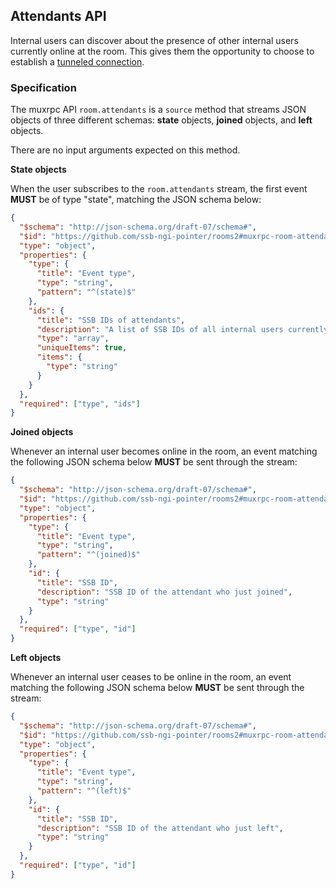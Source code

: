 <!--
SPDX-FileCopyrightText: 2021 Andre 'Staltz' Medeiros

SPDX-License-Identifier: CC-BY-4.0
-->

## Attendants API

Internal users can discover about the presence of other internal users currently online at the room. This gives them the opportunity to choose to establish a [tunneled connection](Tunneled%20connection.md).

### Specification

The muxrpc API `room.attendants` is a `source` method that streams JSON objects of three different schemas: **state** objects, **joined** objects, and **left** objects.

There are no input arguments expected on this method.

**State objects**

When the user subscribes to the `room.attendants` stream, the first event **MUST** be of type "state", matching the JSON schema below:

```json
{
  "$schema": "http://json-schema.org/draft-07/schema#",
  "$id": "https://github.com/ssb-ngi-pointer/rooms2#muxrpc-room-attendants-state",
  "type": "object",
  "properties": {
    "type": {
      "title": "Event type",
      "type": "string",
      "pattern": "^(state)$"
    },
    "ids": {
      "title": "SSB IDs of attendants",
      "description": "A list of SSB IDs of all internal users currently online",
      "type": "array",
      "uniqueItems": true,
      "items": {
        "type": "string"
      }
    }
  },
  "required": ["type", "ids"]
}
```

**Joined objects**

Whenever an internal user becomes online in the room, an event matching the following JSON schema below **MUST** be sent through the stream:

```json
{
  "$schema": "http://json-schema.org/draft-07/schema#",
  "$id": "https://github.com/ssb-ngi-pointer/rooms2#muxrpc-room-attendants-joined",
  "type": "object",
  "properties": {
    "type": {
      "title": "Event type",
      "type": "string",
      "pattern": "^(joined)$"
    },
    "id": {
      "title": "SSB ID",
      "description": "SSB ID of the attendant who just joined",
      "type": "string"
    }
  },
  "required": ["type", "id"]
}
```

**Left objects**

Whenever an internal user ceases to be online in the room, an event matching the following JSON schema below **MUST** be sent through the stream:

```json
{
  "$schema": "http://json-schema.org/draft-07/schema#",
  "$id": "https://github.com/ssb-ngi-pointer/rooms2#muxrpc-room-attendants-left",
  "type": "object",
  "properties": {
    "type": {
      "title": "Event type",
      "type": "string",
      "pattern": "^(left)$"
    },
    "id": {
      "title": "SSB ID",
      "description": "SSB ID of the attendant who just left",
      "type": "string"
    }
  },
  "required": ["type", "id"]
}
```

